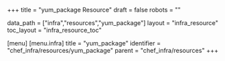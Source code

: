 +++
title = "yum_package Resource"
draft = false
robots = ""

data_path = ["infra","resources","yum_package"]
layout = "infra_resource"
toc_layout = "infra_resource_toc"

[menu]
  [menu.infra]
    title = "yum_package"
    identifier = "chef_infra/resources/yum_package"
    parent = "chef_infra/resources"
+++

<!-- The contents of this page are automatically generated from the yum_package.yaml file in the data/infra/resources directory. -->
<!-- To suggest a change, edit the https://github.com/chef/chef/blob/main/lib/chef/resource/yum_package.rb file and submit a pull request to the https://github.com/chef/chef repository. -->
<!-- markdownlint-disable-file -->
